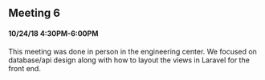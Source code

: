 ## Meeting 6
#### 10/24/18 4:30PM-6:00PM

This meeting was done in person in the engineering center. We focused on database/api design along with how to layout the views in Laravel for the front end.
